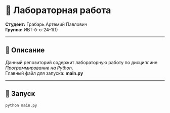 # 📝 Лабораторная работа

**Студент:** Грабарь Артемий Павлович  
**Группа:** ИВТ-б-о-24-1(1)  

---

## 📌 Описание
Данный репозиторий содержит лабораторную работу по дисциплине *Программирование на Python*.  
Главный файл для запуска: **main.py**

---

## 🚀 Запуск
```bash
python main.py

